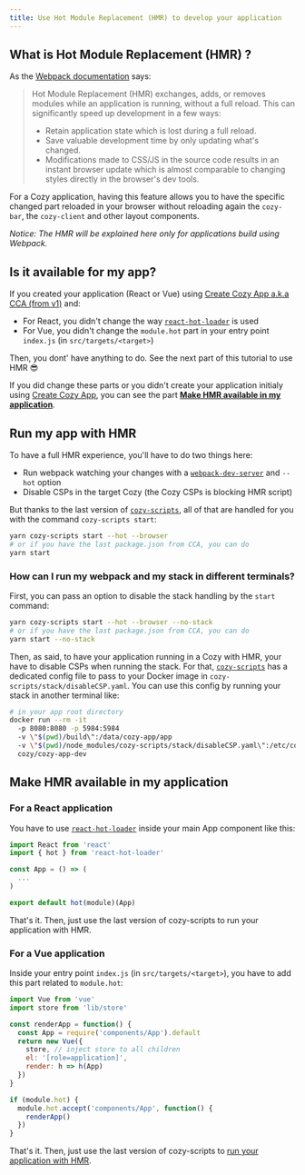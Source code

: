 ```yaml
---
title: Use Hot Module Replacement (HMR) to develop your application
---
```


## What is Hot Module Replacement (HMR) ?

As the [Webpack documentation](https://webpack.js.org/concepts/hot-module-replacement/) says:

> Hot Module Replacement (HMR) exchanges, adds, or removes modules while an application is running, without a full reload. This can significantly speed up development in a few ways:
> * Retain application state which is lost during a full reload.
> * Save valuable development time by only updating what's changed.
> * Modifications made to CSS/JS in the source code results in an instant browser update which is almost comparable to changing styles directly in the browser's dev tools.

For a Cozy application, having this feature allows you to have the specific changed part reloaded in your browser without reloading again the `cozy-bar`, the `cozy-client` and other layout components.

_Notice: The HMR will be explained here only for applications build using Webpack._

## Is it available for my app?

If you created your application (React or Vue) using [Create Cozy App a.k.a CCA (from v1)][create-cozy-app] and:

* For React, you didn't change the way [`react-hot-loader`][react-hot-loader] is used
* For Vue, you didn't change the `module.hot` part in your entry point `index.js` (in `src/targets/<target>`)

Then, you dont' have anything to do. See the next part of this tutorial to use HMR 😎

If you did change these parts or you didn't create your application initialy using [Create Cozy App][create-cozy-app], you can see the part [__Make HMR available in my application__](#make-hmr-available-in-my-application).

## Run my app with HMR

To have a full HMR experience, you'll have to do two things here:

* Run webpack watching your changes with a [`webpack-dev-server`][webpack-dev-server] and `--hot` option
* Disable CSPs in the target Cozy (the Cozy CSPs is blocking HMR script)

But thanks to the last version of [`cozy-scripts`][cozy-scripts], all of that are handled for you with the command `cozy-scripts start`:

``` sh
yarn cozy-scripts start --hot --browser
# or if you have the last package.json from CCA, you can do
yarn start
```

### How can I run my webpack and my stack in different terminals?

First, you can pass an option to disable the stack handling by the `start` command:

``` sh
yarn cozy-scripts start --hot --browser --no-stack
# or if you have the last package.json from CCA, you can do
yarn start --no-stack
```

Then, as said, to have your application running in a Cozy with HMR, your have to disable CSPs when running the stack. For that, [`cozy-scripts`][cozy-scripts] has a dedicated config file to pass to your Docker image in `cozy-scripts/stack/disableCSP.yaml`.
You can use this config by running your stack in another terminal like:

```sh
# in your app root directory
docker run --rm -it
  -p 8080:8080 -p 5984:5984
  -v \"$(pwd)/build\":/data/cozy-app/app
  -v \"$(pwd)/node_modules/cozy-scripts/stack/disableCSP.yaml\":/etc/cozy/cozy.yaml
  cozy/cozy-app-dev
```

## Make HMR available in my application

### For a React application

You have to use [`react-hot-loader`][react-hot-loader] inside your main App component like this:

```js
import React from 'react'
import { hot } from 'react-hot-loader'

const App = () => (
  ...
)

export default hot(module)(App)
```

That's it. Then, just use the last version of cozy-scripts to run your application with HMR.

### For a Vue application

Inside your entry point `index.js` (in `src/targets/<target>`), you have to add this part related to `module.hot`:

```js
import Vue from 'vue'
import store from 'lib/store'

const renderApp = function() {
  const App = require('components/App').default
  return new Vue({
    store, // inject store to all children
    el: '[role=application]',
    render: h => h(App)
  })
}

if (module.hot) {
  module.hot.accept('components/App', function() {
    renderApp()
  })
}
```

That's it. Then, just use the last version of cozy-scripts to [run your application with HMR](#run-my-application-with-hmr).

[create-cozy-app]: https://github.com/CPatchane/create-cozy-app
[cozy-scripts]: https://github.com/CPatchane/create-cozy-app/tree/master/packages/cozy-scripts
[react-hot-loader]: https://github.com/gaearon/react-hot-loader
[webpack-dev-server]: https://github.com/webpack/webpack-dev-server

